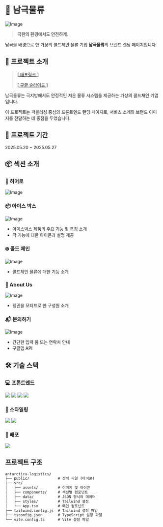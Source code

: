 # 🧊 남극물류

![Image](https://github.com/user-attachments/assets/1732c2cf-7a0e-4528-b07b-055ffcdfa7d9)

> **극한의 환경에서도 안전하게.**

남극을 배경으로 한 가상의 콜드체인 물류 기업 **남극물류**의 브랜드 랜딩 페이지입니다.

## 📖 프로젝트 소개
> [[ 배포링크 ]](https://antarctica-logistics.vercel.app/)
> 
> [[ 구글 슬라이드 ]](https://docs.google.com/presentation/d/1FJwsNNFR6w4A2l36R28CFle-fbhBCzRzaMzwND2MQec/edit?usp=sharing)

남극물류는 극지방에서도 안정적인 저온 물류 시스템을 제공하는 가상의 콜드체인 기업입니다.  

이 프로젝트는 퍼블리싱 중심의 프론트엔드 랜딩 페이지로, 서비스 소개와 브랜드 이미지를 전달하는 데 중점을 두었습니다.

## 📅 프로젝트 기간

2025.05.20 ~ 2025.05.27

## 📦 섹션 소개

### 🧭 히어로
![Image](https://github.com/user-attachments/assets/e3c85aa8-2c86-4fa3-ae0c-2645744eec5b)

### 📦 아이스 박스
![Image](https://github.com/user-attachments/assets/a6874911-38c4-46bb-a45d-2036d3296bca)

- 아이스박스 제품의 주요 기능 및 특징 소개
- 각 기능에 대한 아이콘과 설명 제공

### ❄️ 콜드 체인
![Image](https://github.com/user-attachments/assets/101b4758-606f-4a86-a352-64faf19078ea)

- 콜드체인 물류에 대한 기능 소개

### 🐧 About Us
![Image](https://github.com/user-attachments/assets/f0742034-9f91-447c-be57-d4918270d9c9)

- 펭귄을 모티프로 한 구성원 소개

### 📬 문의하기
![Image](https://github.com/user-attachments/assets/e151f4f6-d516-4685-87e6-48bc97233630)

- 간단한 입력 폼 또는 연락처 안내
- 구글맵 API

## 🛠️ 기술 스택

### 💻 프론트엔드

<p>
<img  src="https://img.shields.io/badge/React-ffffff?logo=react"/>
<img  src="https://img.shields.io/badge/Vite-ffffff?logo=vite"/>
<img  src="https://img.shields.io/badge/TypeScript-ffffff?logo=typescript"/>
<img  src="https://img.shields.io/badge/ReactHookForm-ffffff?logo=reacthookform"/>
</p>

### 🎨 스타일링

<p>
<img  src="https://img.shields.io/badge/Tailwind Css-ffffff?logo=tailwindcss"/>
<img  src="https://img.shields.io/badge/shadcn/ui-000000?logo=shadcnui"/>
</p>

### 🚀 배포

<img  src="https://img.shields.io/badge/Vercel-000000?logo=vercel"/>

## 프로젝트 구조
```html
antarctica-logistics/
├── public/             # 정적 파일 (아이콘)
├── src/
│   ├── assets/         # 이미지 및 아이콘
│   ├── components/     # 섹션별 컴포넌트
│   ├── data/           # JSON 형식의 데이터
│   ├── styles/         # Tailwind 설정
│   └── App.tsx         # 메인 컴포넌트
├── tailwind.config.js  # Tailwind 설정 파일
├── tsconfig.json       # TypeScript 설정 파일
└── vite.config.ts      # Vite 설정 파일

```